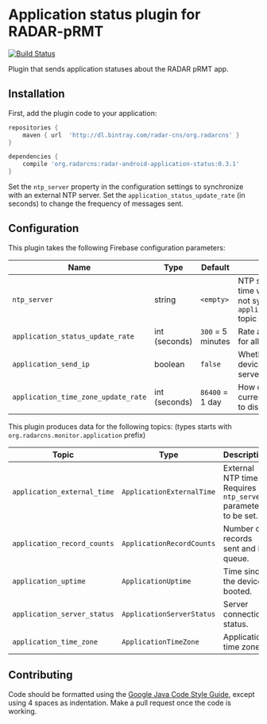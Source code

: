 # Application status plugin for RADAR-pRMT

[![Build Status](https://travis-ci.org/RADAR-base/radar-android-application-status.svg?branch=master)](https://travis-ci.org/RADAR-base/radar-android-application-status)

Plugin that sends application statuses about the RADAR pRMT app.

## Installation

First, add the plugin code to your application:

```gradle
repositories {
    maven { url  'http://dl.bintray.com/radar-cns/org.radarcns' }
}

dependencies {
    compile 'org.radarcns:radar-android-application-status:0.3.1'
}
```

Set the `ntp_server` property in the configuration settings to synchronize with an external NTP server. Set the `application_status_update_rate` (in seconds) to change the frequency of messages sent.

## Configuration

This plugin takes the following Firebase configuration parameters:

| Name | Type | Default | Description |
| ---- | ---- | ------- | ----------- |
| `ntp_server` | string | `<empty>` | NTP server to synchronize time with. If empty, time is not synchronized and the `application_external_time` topic will not receive data. |
| `application_status_update_rate` | int (seconds) | `300` = 5 minutes | Rate at which to send data for all application topics. |
| `application_send_ip` | boolean | `false` | Whether to send the device IP address with the server status. |
| `application_time_zone_update_rate` | int (seconds) | `86400` = 1 day | How often to send the current time zone. Set to `0` to disable. |

This plugin produces data for the following topics: (types starts with `org.radarcns.monitor.application` prefix)

| Topic | Type | Description |
| ----- | ---- | ----------- |
| `application_external_time` | `ApplicationExternalTime` | External NTP time. Requires `ntp_server` parameter to be set. |
| `application_record_counts` | `ApplicationRecordCounts` | Number of records sent and in queue. |
| `application_uptime` | `ApplicationUptime` | Time since the device booted. |
| `application_server_status` | `ApplicationServerStatus` | Server connection status. |
| `application_time_zone` | `ApplicationTimeZone` | Application time zone. |

## Contributing

Code should be formatted using the [Google Java Code Style Guide](https://google.github.io/styleguide/javaguide.html), except using 4 spaces as indentation. Make a pull request once the code is working.
